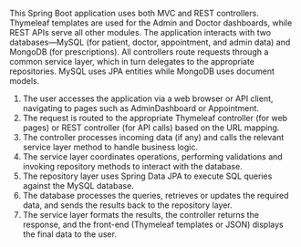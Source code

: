 This Spring Boot application uses both MVC and REST controllers. Thymeleaf templates are used for the Admin and Doctor dashboards, while REST APIs serve all other modules. The application interacts with two databases—MySQL (for patient, doctor, appointment, and admin data) and MongoDB (for prescriptions). All controllers route requests through a common service layer, which in turn delegates to the appropriate repositories. MySQL uses JPA entities while MongoDB uses document models.

1. The user accesses the application via a web browser or API client, navigating to pages such as AdminDashboard or Appointment.
2. The request is routed to the appropriate Thymeleaf controller (for web pages) or REST controller (for API calls) based on the URL mapping.
3. The controller processes incoming data (if any) and calls the relevant service layer method to handle business logic.
4. The service layer coordinates operations, performing validations and invoking repository methods to interact with the database.
5. The repository layer uses Spring Data JPA to execute SQL queries against the MySQL database.
6. The database processes the queries, retrieves or updates the required data, and sends the results back to the repository layer.
7. The service layer formats the results, the controller returns the response, and the front-end (Thymeleaf templates or JSON) displays the final data to the user.
